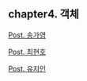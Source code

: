 ## chapter4. 객체

[Post. 송가영](/chapter4/gazero.md)

[Post. 최현호](/chapter4/chh.md)

[Post. 유지인](/chapter4/yji.md)